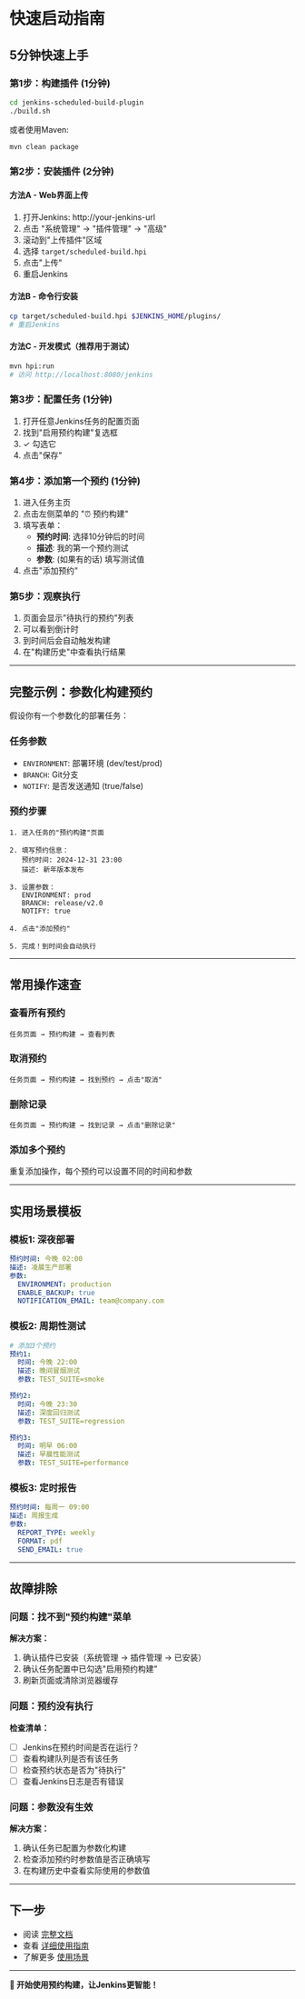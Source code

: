# 快速启动指南

## 5分钟快速上手

### 第1步：构建插件 (1分钟)

```bash
cd jenkins-scheduled-build-plugin
./build.sh
```

或者使用Maven:
```bash
mvn clean package
```

### 第2步：安装插件 (2分钟)

#### 方法A - Web界面上传
1. 打开Jenkins: http://your-jenkins-url
2. 点击 "系统管理" → "插件管理" → "高级"
3. 滚动到"上传插件"区域
4. 选择 `target/scheduled-build.hpi`
5. 点击"上传"
6. 重启Jenkins

#### 方法B - 命令行安装
```bash
cp target/scheduled-build.hpi $JENKINS_HOME/plugins/
# 重启Jenkins
```

#### 方法C - 开发模式（推荐用于测试）
```bash
mvn hpi:run
# 访问 http://localhost:8080/jenkins
```

### 第3步：配置任务 (1分钟)

1. 打开任意Jenkins任务的配置页面
2. 找到"启用预约构建"复选框
3. ✓ 勾选它
4. 点击"保存"

### 第4步：添加第一个预约 (1分钟)

1. 进入任务主页
2. 点击左侧菜单的 "⏰ 预约构建"
3. 填写表单：
   - **预约时间**: 选择10分钟后的时间
   - **描述**: 我的第一个预约测试
   - **参数**: (如果有的话) 填写测试值
4. 点击"添加预约"

### 第5步：观察执行 

1. 页面会显示"待执行的预约"列表
2. 可以看到倒计时
3. 到时间后会自动触发构建
4. 在"构建历史"中查看执行结果

---

## 完整示例：参数化构建预约

假设你有一个参数化的部署任务：

### 任务参数
- `ENVIRONMENT`: 部署环境 (dev/test/prod)
- `BRANCH`: Git分支
- `NOTIFY`: 是否发送通知 (true/false)

### 预约步骤

```
1. 进入任务的"预约构建"页面

2. 填写预约信息：
   预约时间: 2024-12-31 23:00
   描述: 新年版本发布
   
3. 设置参数：
   ENVIRONMENT: prod
   BRANCH: release/v2.0
   NOTIFY: true
   
4. 点击"添加预约"

5. 完成！到时间会自动执行
```

---

## 常用操作速查

### 查看所有预约
```
任务页面 → 预约构建 → 查看列表
```

### 取消预约
```
任务页面 → 预约构建 → 找到预约 → 点击"取消"
```

### 删除记录
```
任务页面 → 预约构建 → 找到记录 → 点击"删除记录"
```

### 添加多个预约
重复添加操作，每个预约可以设置不同的时间和参数

---

## 实用场景模板

### 模板1: 深夜部署
```yaml
预约时间: 今晚 02:00
描述: 凌晨生产部署
参数:
  ENVIRONMENT: production
  ENABLE_BACKUP: true
  NOTIFICATION_EMAIL: team@company.com
```

### 模板2: 周期性测试
```yaml
# 添加3个预约
预约1:
  时间: 今晚 22:00
  描述: 晚间冒烟测试
  参数: TEST_SUITE=smoke

预约2:
  时间: 今晚 23:30
  描述: 深度回归测试
  参数: TEST_SUITE=regression

预约3:
  时间: 明早 06:00
  描述: 早晨性能测试
  参数: TEST_SUITE=performance
```

### 模板3: 定时报告
```yaml
预约时间: 每周一 09:00
描述: 周报生成
参数:
  REPORT_TYPE: weekly
  FORMAT: pdf
  SEND_EMAIL: true
```

---

## 故障排除

### 问题：找不到"预约构建"菜单

**解决方案：**
1. 确认插件已安装（系统管理 → 插件管理 → 已安装）
2. 确认任务配置中已勾选"启用预约构建"
3. 刷新页面或清除浏览器缓存

### 问题：预约没有执行

**检查清单：**
- [ ] Jenkins在预约时间是否在运行？
- [ ] 查看构建队列是否有该任务
- [ ] 检查预约状态是否为"待执行"
- [ ] 查看Jenkins日志是否有错误

### 问题：参数没有生效

**解决方案：**
1. 确认任务已配置为参数化构建
2. 检查添加预约时参数值是否正确填写
3. 在构建历史中查看实际使用的参数值

---

## 下一步

- 阅读 [完整文档](README.md)
- 查看 [详细使用指南](USAGE_CN.md)
- 了解更多 [使用场景](README.md#使用场景)

---

**🎉 开始使用预约构建，让Jenkins更智能！**



